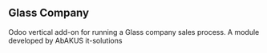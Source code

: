 Glass Company
-------------
Odoo vertical add-on for running a Glass company sales process.
A module developed by AbAKUS it-solutions
